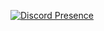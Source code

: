 [![Discord Presence](https://lanyard.cnrad.dev/api/:id)](https://discord.com/users/:1067334188556095579)
